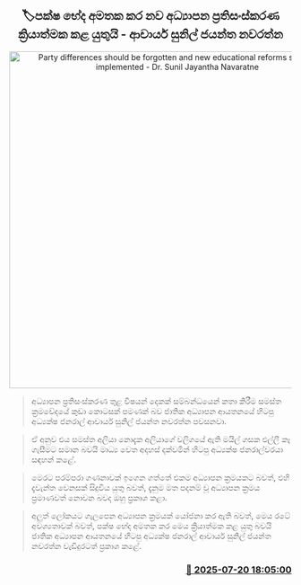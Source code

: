 <p align='center'><b><h2 align='center' title='Party differences should be forgotten and new educational reforms should be implemented - Dr. Sunil Jayantha Navaratne'>🏷පක්ෂ භේද අමතක කර නව අධ්‍යාපන ප්‍රතිසංස්කරණ ක්‍රියාත්මක කළ යුතුයි - ආචාර්ය සුනිල් ජයන්ත නවරත්න</h2></b></p>
<p align='center'><img src='https://helakuru.sgp1.cdn.digitaloceanspaces.com/esana/images/lib/sunil-jayanthe-nawarathne-uik.jpg' width='600' alt='Party differences should be forgotten and new educational reforms should be implemented - Dr. Sunil Jayantha Navaratne'></p>

> අධ්‍යාපන ප්‍රතිසංස්කරණ තුළ විෂයන් දෙකක් සම්බන්ධයෙන් කතා කිරීම සමස්ත ක්‍රමවේදයේ කුඩා කොටසක් පමණක් බව ජාතික අධ්‍යාපන ආයතනයේ හිටපු අධ්‍යක්ෂ ජනරාල් ආචාර්ය සුනිල් ජයන්ත නවරත්න පවසනවා.

> ඒ අනුව එය සමස්ත අලියා නොදැක අලියාගේ වලිගයේ ඇති මයිල් ගසක එල්ලී කෑ ගැසීමට සමාන බවයි මාධ්‍ය වෙත අදහස් දක්වමින් හිටපු අධ්‍යක්ෂ ජනරාල්වරයා සඳහන් කළේ.

> මෙරට පරම්පරා ගණනාවක් ඉගෙන ගත්තේ එකම අධ්‍යාපන ක්‍රමයකට බවත්, එහි දැවැන්ත වෙනසක් සිදුවිය යුතු බවත්, දැනුම මත පදනම් වූ අධ්‍යාපන ක්‍රමය ප්‍රමාණවත් නොවන බවද ඔහු ප්‍රකාශ කළා.

> අලුත් ලෝකයට ගැලපෙන අධ්‍යාපන ක්‍රමයක් යෝජනා කර ඇති බවත්, මෙය රටේ අවශ්‍යතාවක් බවත්, පක්ෂ භේද අමතක කර මෙය ක්‍රියාත්මක කළ යුතු බවයි ජාතික අධ්‍යාපන ආයතනයේ හිටපු අධ්‍යක්ෂ ජනරාල් ආචාර්ය සුනිල් ජයන්ත නවරත්න වැඩිදුරටත් ප්‍රකාශ කළේ.



<h3 align='right'><a href='https://www.helakuru.lk/esana/p/112008/'>📅 2025-07-20 18:05:00</a></h3>
